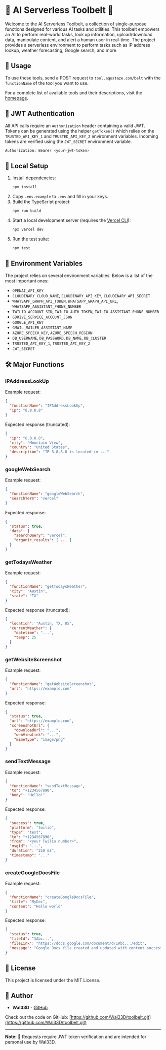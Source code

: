 # 🌟 AI Serverless Toolbelt 🌟

Welcome to the AI Serverless Toolbelt, a collection of single-purpose functions designed for various AI tasks and utilities. This toolbelt empowers an AI to perform real-world tasks, look up information, upload/download data, manipulate content, and alert a human user in real-time. The project provides a serverless environment to perform tasks such as IP address lookup, weather forecasting, Google search, and more.

## 🚀 Usage

To use these tools, send a POST request to `tool.aquataze.com/belt` with the `functionName` of the tool you want to use.

For a complete list of available tools and their descriptions, visit the [homepage](https://tool.aquataze.com/).

## 🔐 JWT Authentication

All API calls require an `Authorization` header containing a valid JWT. Tokens can be generated using the helper `getToken()` which relies on the `TRUSTED_API_KEY_1` and `TRUSTED_API_KEY_2` environment variables. Incoming tokens are verified using the `JWT_SECRET` environment variable.

```bash
Authorization: Bearer <your-jwt-token>
```


## 🔧 Local Setup

1. Install dependencies:
   ```bash
   npm install
   ```
2. Copy `.env.example` to `.env` and fill in your keys.
3. Build the TypeScript project:
   ```bash
   npm run build
   ```
4. Start a local development server (requires the [Vercel CLI](https://vercel.com/docs/cli)):
   ```bash
   npx vercel dev
   ```
5. Run the test suite:
   ```bash
   npm test
   ```


## 🌱 Environment Variables

The project relies on several environment variables. Below is a list of the most important ones:

- `OPENAI_API_KEY`
- `CLOUDINARY_CLOUD_NAME`, `CLOUDINARY_API_KEY`, `CLOUDINARY_API_SECRET`
- `WHATSAPP_GRAPH_API_TOKEN`, `WHATSAPP_GRAPH_API_URL`, `WHATSAPP_ASSISTANT_PHONE_NUMBER`
- `TWILIO_ACCOUNT_SID`, `TWILIO_AUTH_TOKEN`, `TWILIO_ASSISTANT_PHONE_NUMBER`
- `GDRIVE_SERVICE_ACCOUNT_JSON`
- `GOOGLE_API_KEY`
- `GMAIL_MAILER_ASSISTANT_NAME`
- `AZURE_SPEECH_KEY`, `AZURE_SPEECH_REGION`
- `DB_USERNAME`, `DB_PASSWORD`, `DB_NAME`, `DB_CLUSTER`
- `TRUSTED_API_KEY_1`, `TRUSTED_API_KEY_2`
- `JWT_SECRET`


## 🛠 Major Functions

### IPAddressLookUp
Example request:
```json
{
  "functionName": "IPAddressLookUp",
  "ip": "8.8.8.8"
}
```
Expected response (truncated):
```json
{
  "ip": "8.8.8.8",
  "city": "Mountain View",
  "country": "United States",
  "description": "IP 8.8.8.8 is located in ..."
}
```

### googleWebSearch
Example request:
```json
{
  "functionName": "googleWebSearch",
  "searchTerm": "vercel"
}
```
Expected response:
```json
{
  "status": true,
  "data": {
    "searchQuery": "vercel",
    "organic_results": [ ... ]
  }
}
```

### getTodaysWeather
Example request:
```json
{
  "functionName": "getTodaysWeather",
  "city": "Austin",
  "state": "TX"
}
```
Expected response (truncated):
```json
{
  "location": "Austin, TX, US",
  "currentWeather": {
    "datetime": "...",
    "temp": 25
  }
}
```

### getWebsiteScreenshot
Example request:
```json
{
  "functionName": "getWebsiteScreenshot",
  "url": "https://example.com"
}
```
Expected response:
```json
{
  "status": true,
  "url": "https://example.com",
  "screenshotUrl": {
    "downloadUrl": "...",
    "webViewLink": "...",
    "mimeType": "image/png"
  }
}
```

### sendTextMessage
Example request:
```json
{
  "functionName": "sendTextMessage",
  "to": "+1234567890",
  "body": "Hello!"
}
```
Expected response:
```json
{
  "success": true,
  "platform": "twilio",
  "type": "text",
  "to": "+1234567890",
  "from": "<your Twilio number>",
  "msgId": "...",
  "duration": "250 ms",
  "timestamp": "..."
}
```

### createGoogleDocsFile
Example request:
```json
{
  "functionName": "createGoogleDocsFile",
  "title": "MyDoc",
  "content": "Hello world"
}
```
Expected response:
```json
{
  "status": true,
  "fileId": "1Abc...",
  "fileLink": "https://docs.google.com/document/d/1Abc.../edit",
  "message": "Google Docs file created and updated with content successfully."
}
```
## 📄 License

This project is licensed under the MIT License.

## 👤 Author

-   **Wal33D** - [GitHub](https://github.com/Wal33D)

Check out the code on GitHub: [https://github.com/Wal33D/toolbelt.git](https://github.com/Wal33D/toolbelt.git)

---

**Note:** 🔐 Requests require JWT token verification and are intended for personal use by Wal33D.
